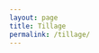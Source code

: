```yaml
---
layout: page
title: Tillage
permalink: /tillage/
---
```

<canvas id="myCanvas" width="700" height="200"  style="display: block;margin: auto;"  onmousedown="mouse_down(event)" onmouseup = "mouse_up(event)" onmousemove = "tracktor_location(event)" onmouseout = "mouse_up(event)"></canvas>
<script src="https://cdnjs.cloudflare.com/ajax/libs/jquery/3.6.0/jquery.js" type="text/javascript"></script>
<script src="https://cdnjs.cloudflare.com/ajax/libs/jquery-csv/1.0.11/jquery.csv.js" type="text/javascript"></script>
<script src="/assets/js/tillage.js" type="text/javascript"></script>

